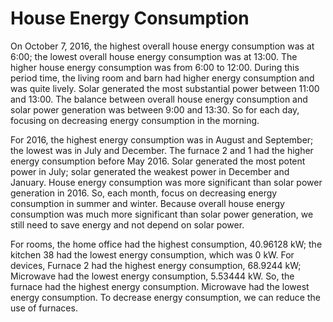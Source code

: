 # House Energy Consumption

On October 7, 2016, the highest overall house energy consumption was at 6:00; the lowest overall house energy consumption was at 13:00. The higher house energy consumption was from 6:00 to 12:00. During this period time, the living room and barn had higher energy consumption and was quite lively. Solar generated the most substantial power between 11:00 and 13:00. The balance between overall house energy consumption and solar power generation was between 9:00 and 13:30. So for each day, focusing on decreasing energy consumption in the morning.

For 2016, the highest energy consumption was in August and September; the lowest was in July and December. The furnace 2 and 1 had the higher energy consumption before May 2016. Solar generated the most potent power in July; solar generated the weakest power in December and January. House energy consumption was more significant than solar power generation in 2016. So, each month, focus on decreasing energy consumption in summer and winter. Because overall house energy consumption was much more significant than solar power generation, we still need to save energy and not depend on solar power.

For rooms, the home office had the highest consumption, 40.96128 kW; the kitchen 38 had the lowest energy consumption, which was 0 kW. For devices, Furnace 2 had the highest energy consumption, 68.9244 kW; Microwave had the lowest energy consumption, 5.53444 kW. So, the furnace had the highest energy consumption. Microwave had the lowest energy consumption. To decrease energy consumption, we can reduce the use of furnaces.
